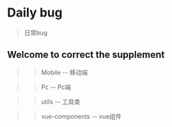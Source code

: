 # Daily bug

> 日常bug

## Welcome to correct the supplement

>> Mobile -- 移动端

>> Pc -- Pc端

>> utils -- 工具类

>> vue-components -- vue组件